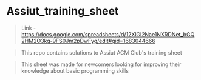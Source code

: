 # Assiut_training_sheet

> Link - https://docs.google.com/spreadsheets/d/12XlGl2Nae1NXRDNet_bGQ2HM2O3kq-9FS0Jm2pDwFyg/edit#gid=1683044666

> This repo contains solutions to Assiut ACM Club's training sheet

> This sheet was made for newcomers looking for improving their knowledge about basic programming skills
